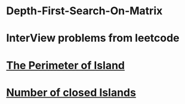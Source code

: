 # Depth-First-Search-On-Matrix
# InterView problems from leetcode 
# [The Perimeter of Island](https://leetcode.com/problems/island-perimeter/)
# [Number of closed Islands](https://leetcode.com/problems/number-of-closed-islands/)